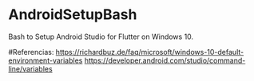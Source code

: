 # AndroidSetupBash
Bash to Setup Android Studio for Flutter on Windows 10.


#Referencias:
https://richardbuz.de/faq/microsoft/windows-10-default-environment-variables
https://developer.android.com/studio/command-line/variables
